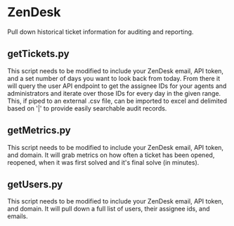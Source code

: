 # ZenDesk
Pull down historical ticket information for auditing and reporting.

## getTickets.py

This script needs to be modified to include your ZenDesk email, API token, and a set number of days you want to look back from today. From there it will query the user API endpoint to get the assignee IDs for your agents and administrators and iterate over those IDs for every day in the given range. This, if piped to an external .csv file, can be imported to excel and delimited based on '|' to provide easily searchable audit records.

## getMetrics.py

This script needs to be modified to include your ZenDesk email, API token, and domain. It will grab metrics on how often a ticket has been opened, reopened, when it was first solved and it's final solve (in minutes).

## getUsers.py

This script needs to be modified to include your ZenDesk email, API token, and domain. It will pull down a full list of users, their assignee ids, and emails.
